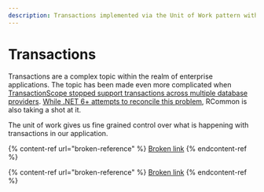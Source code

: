 ```yaml
---
description: Transactions implemented via the Unit of Work pattern within RCommon.
---
```


# Transactions

Transactions are a complex topic within the realm of enterprise applications. The topic has been made even more complicated when [TransactionScope stopped support transactions across multiple database providers](https://github.com/dotnet/runtime/issues/715). [While .NET 6+ attempts to reconcile this problem](https://github.com/dotnet/runtime/issues/71769), RCommon is also taking a shot at it.&#x20;

The unit of work gives us fine grained control over what is happening with transactions in our application.&#x20;

{% content-ref url="broken-reference" %}
[Broken link](broken-reference)
{% endcontent-ref %}

{% content-ref url="broken-reference" %}
[Broken link](broken-reference)
{% endcontent-ref %}
